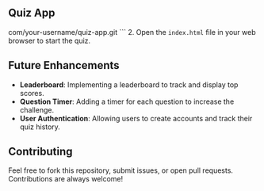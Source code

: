 
## Quiz App
com/your-username/quiz-app.git
   \`\`\`
2. Open the `index.html` file in your web browser to start the quiz.

## Future Enhancements

- **Leaderboard**: Implementing a leaderboard to track and display top scores.
- **Question Timer**: Adding a timer for each question to increase the challenge.
- **User Authentication**: Allowing users to create accounts and track their quiz history.

## Contributing

Feel free to fork this repository, submit issues, or open pull requests. Contributions are always welcome!

 
